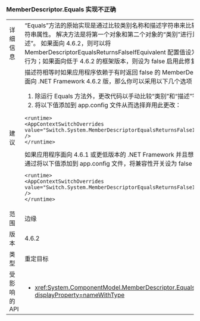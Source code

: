### <a name="incorrect-implementation-of-memberdescriptorequals"></a>MemberDescriptor.Equals 实现不正确

|   |   |
|---|---|
|详细信息|“Equals”方法的原始实现是通过比较类别名称和描述字符串来比较对象的两个不同字符串属性。 解决方法是将第一个对象和第二个对象的“类别”进行比较，然后再比较“描述”。 如果面向 4.6.2，则可以将 MemberDescriptorEqualsReturnsFalseIfEquivalent 配置值设为 true 以选择弃用新行为；如果面向低于 4.6.2 的框架版本，则设为 false 启用此修复。|
|建议|描述符相等时如果应用程序依赖于有时返回 false 的 MemberDescriptor.Equals 并且面向 .NET Framework 4.6.2 版，那么你可以采用以下几个选项：<ol><li>除运行 Equals 方法外，更改代码以手动比较“类别”和“描述”字段。</li><li>将以下值添加到 app.config 文件从而选择弃用此更改：</li></ol><pre><code class="language-xml">&lt;runtime&gt;&#13;&#10;&lt;AppContextSwitchOverrides value=&quot;Switch.System.MemberDescriptorEqualsReturnsFalseIfEquivalent=true&quot; /&gt;&#13;&#10;&lt;/runtime&gt;&#13;&#10;</code></pre>如果应用程序面向 4.6.1 或更低版本的 .NET Framework 并且想要启用此更改，可以通过将以下值添加到 app.config 文件，将兼容性开关设为 false：<pre><code class="language-xml">&lt;runtime&gt;&#13;&#10;&lt;AppContextSwitchOverrides value=&quot;Switch.System.MemberDescriptorEqualsReturnsFalseIfEquivalent=false&quot; /&gt;&#13;&#10;&lt;/runtime&gt;&#13;&#10;</code></pre>|
|范围|边缘|
|版本|4.6.2|
|类型|重定目标|
|受影响的 API|<ul><li><xref:System.ComponentModel.MemberDescriptor.Equals(System.Object)?displayProperty=nameWithType></li></ul>|

